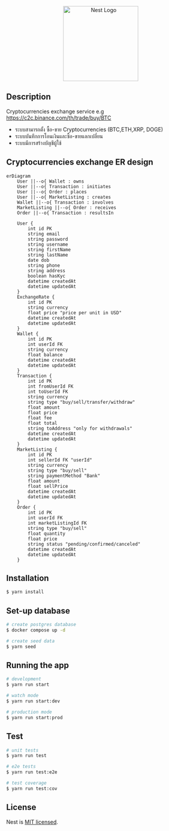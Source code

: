 <p align="center">
  <a href="http://nestjs.com/" target="blank"><img src="https://nestjs.com/img/logo-small.svg" width="200" alt="Nest Logo" /></a>
</p>

[circleci-image]: https://img.shields.io/circleci/build/github/nestjs/nest/master?token=abc123def456
[circleci-url]: https://circleci.com/gh/nestjs/nest

## Description

Cryptocurrencies exchange service e.g https://c2c.binance.com/th/trade/buy/BTC

- ระบบสามารถตั้ง ซื้อ-ขาย Cryptocurrencies (BTC,ETH,XRP, DOGE)
- ระบบบันทึกการโอนเงินและซื้อ-ขายแลกเปลี่ยน
- ระบบมีการสร้างบัญชีผู้ใช้

## Cryptocurrencies exchange ER design

```mermaid
erDiagram
    User ||--o{ Wallet : owns
    User ||--o{ Transaction : initiates
    User ||--o{ Order : places
    User ||--o{ MarketListing : creates
    Wallet ||--o{ Transaction : involves
    MarketListing ||--o{ Order : receives
    Order ||--o{ Transaction : resultsIn

    User {
        int id PK
        string email
        string password
        string username
        string firstName
        string lastName
        date dob
        string phone
        string address
        boolean hasKyc
        datetime createdAt
        datetime updatedAt
    }
    ExchangeRate {
        int id PK
        string currency
        float price "price per unit in USD"
        datetime createdAt
        datetime updatedAt
    }
    Wallet {
        int id PK
        int userId FK
        string currency
        float balance
        datetime createdAt
        datetime updatedAt
    }
    Transaction {
        int id PK
        int fromUserId FK
        int toUserId FK
        string currency
        string type "buy/sell/transfer/withdraw"
        float amount
        float price
        float fee
        float total
        string toAddress "only for withdrawals"
        datetime createdAt
        datetime updatedAt
    }
    MarketListing {
        int id PK
        int sellerId FK "userId"
        string currency
        string type "buy/sell"
        string paymentMethod "Bank"
        float amount
        float sellPrice
        datetime createdAt
        datetime updatedAt
    }
    Order {
        int id PK
        int userId FK
        int marketListingId FK
        string type "buy/sell"
        float quantity
        float price
        string status "pending/confirmed/canceled"
        datetime createdAt
        datetime updatedAt
    }

```

## Installation

```bash
$ yarn install
```

## Set-up database

```bash
# create postgres database
$ docker compose up -d

# create seed data
$ yarn seed
```

## Running the app

```bash
# development
$ yarn run start

# watch mode
$ yarn run start:dev

# production mode
$ yarn run start:prod
```

## Test

```bash
# unit tests
$ yarn run test

# e2e tests
$ yarn run test:e2e

# test coverage
$ yarn run test:cov
```

## License

Nest is [MIT licensed](LICENSE).
